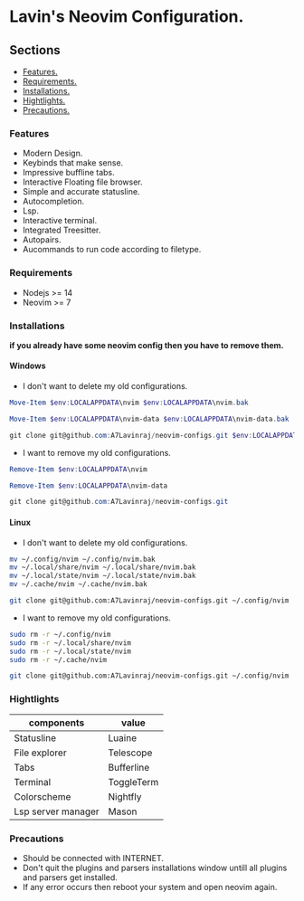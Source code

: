 # Lavin's Neovim Configuration.

## Sections

- [Features.](#Feature)
- [Requirements.](#Requirements)
- [Installations.](#Installations)
- [Hightlights.](#Hightlights)
- [Precautions.](#Precautions)

### Features

- Modern Design.
- Keybinds that make sense.
- Impressive buffline tabs.
- Interactive Floating file browser.
- Simple and accurate statusline.
- Autocompletion.
- Lsp.
- Interactive terminal.
- Integrated Treesitter.
- Autopairs.
- Aucommands to run code according to filetype.

### Requirements

- Nodejs >= 14
- Neovim >= 7

### Installations

**if you already have some neovim config then you have to remove them.**

#### Windows

- I don't want to delete my old configurations.

```powershell
Move-Item $env:LOCALAPPDATA\nvim $env:LOCALAPPDATA\nvim.bak

Move-Item $env:LOCALAPPDATA\nvim-data $env:LOCALAPPDATA\nvim-data.bak

git clone git@github.com:A7Lavinraj/neovim-configs.git $env:LOCALAPPDATA\nvim
```

- I want to remove my old configurations.

```powershell
Remove-Item $env:LOCALAPPDATA\nvim

Remove-Item $env:LOCALAPPDATA\nvim-data

git clone git@github.com:A7Lavinraj/neovim-configs.git
```

#### Linux

- I don't want to delete my old configurations.

```bash
mv ~/.config/nvim ~/.config/nvim.bak
mv ~/.local/share/nvim ~/.local/share/nvim.bak
mv ~/.local/state/nvim ~/.local/state/nvim.bak
mv ~/.cache/nvim ~/.cache/nvim.bak

git clone git@github.com:A7Lavinraj/neovim-configs.git ~/.config/nvim
```

- I want to remove my old configurations.

```bash
sudo rm -r ~/.config/nvim
sudo rm -r ~/.local/share/nvim
sudo rm -r ~/.local/state/nvim
sudo rm -r ~/.cache/nvim

git clone git@github.com:A7Lavinraj/neovim-configs.git ~/.config/nvim
```

### Hightlights

| components         | value      |
| ------------------ | ---------- |
| Statusline         | Luaine     |
| File explorer      | Telescope  |
| Tabs               | Bufferline |
| Terminal           | ToggleTerm |
| Colorscheme        | Nightfly   |
| Lsp server manager | Mason      |

### Precautions

- Should be connected with INTERNET.
- Don't quit the plugins and parsers installations window untill all plugins and parsers get installed.
- If any error occurs then reboot your system and open neovim again.
